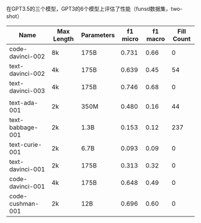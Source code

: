 在GPT3.5的三个模型，GPT3的6个模型上评估了性能（funsd数据集，two-shot）


| Name               | Max Length |   Parameters |     f1 micro |    f1 macro| Fill Count |
|--------------------|------------|--------------|--------------|------------|------------|
| code-davinci-002   | 8k         | 175B         | 0.731        | 0.66       | 0          |
| text-davinci-002   | 4k         | 175B         | 0.639        | 0.45       | 54         |
| text-davinci-003   | 4k         | 175B         | 0.746        | 0.68       | 0          |
|                    |            |              |              |            |            |
| text-ada-001       | 2k         | 350M         | 0.480        | 0.16       | 44         |
| text-babbage-001   | 2k         | 1.3B         | 0.153        | 0.12       | 237        |
| text-curie-001     | 2k         | 6.7B         | 0.093        | 0.09       | 0          |
| text-davinci-001   | 2k         | 175B         | 0.313        | 0.32       | 0          |
| code-davinci-001   | 4k         | 175B         | 0.648        | 0.49       | 0          |
| code-cushman-001   | 2k         | 12B          | 0.696        | 0.60       | 0          |
